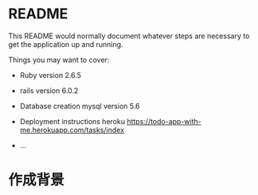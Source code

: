 # README

This README would normally document whatever steps are necessary to get the
application up and running.

Things you may want to cover:

* Ruby version
 2.6.5
 
* rails version
  6.0.2

* Database creation
 mysql version 5.6

* Deployment instructions
 heroku
 https://todo-app-with-me.herokuapp.com/tasks/index

* ...


# 作成背景
